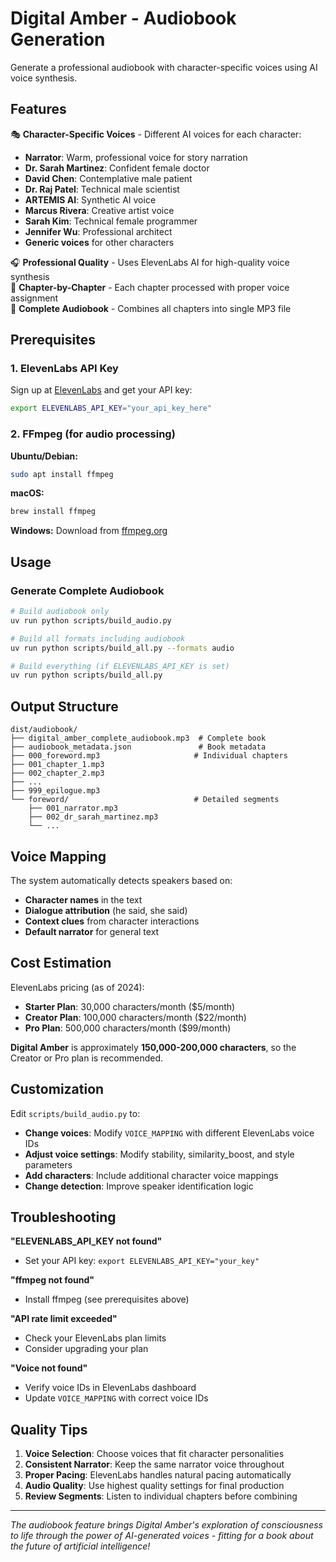 # Digital Amber - Audiobook Generation

Generate a professional audiobook with character-specific voices using AI voice synthesis.

## Features

🎭 **Character-Specific Voices** - Different AI voices for each character:
- **Narrator**: Warm, professional voice for story narration
- **Dr. Sarah Martinez**: Confident female doctor
- **David Chen**: Contemplative male patient  
- **Dr. Raj Patel**: Technical male scientist
- **ARTEMIS AI**: Synthetic AI voice
- **Marcus Rivera**: Creative artist voice
- **Sarah Kim**: Technical female programmer
- **Jennifer Wu**: Professional architect
- **Generic voices** for other characters

🎧 **Professional Quality** - Uses ElevenLabs AI for high-quality voice synthesis  
📖 **Chapter-by-Chapter** - Each chapter processed with proper voice assignment  
🔗 **Complete Audiobook** - Combines all chapters into single MP3 file

## Prerequisites

### 1. ElevenLabs API Key
Sign up at [ElevenLabs](https://elevenlabs.io/) and get your API key:
```bash
export ELEVENLABS_API_KEY="your_api_key_here"
```

### 2. FFmpeg (for audio processing)
**Ubuntu/Debian:**
```bash
sudo apt install ffmpeg
```

**macOS:**
```bash
brew install ffmpeg
```

**Windows:**
Download from [ffmpeg.org](https://ffmpeg.org/download.html)

## Usage

### Generate Complete Audiobook
```bash
# Build audiobook only
uv run python scripts/build_audio.py

# Build all formats including audiobook
uv run python scripts/build_all.py --formats audio

# Build everything (if ELEVENLABS_API_KEY is set)
uv run python scripts/build_all.py
```

## Output Structure

```
dist/audiobook/
├── digital_amber_complete_audiobook.mp3  # Complete book
├── audiobook_metadata.json               # Book metadata
├── 000_foreword.mp3                     # Individual chapters
├── 001_chapter_1.mp3
├── 002_chapter_2.mp3
├── ...
├── 999_epilogue.mp3
└── foreword/                            # Detailed segments
    ├── 001_narrator.mp3
    ├── 002_dr_sarah_martinez.mp3
    └── ...
```

## Voice Mapping

The system automatically detects speakers based on:
- **Character names** in the text
- **Dialogue attribution** (he said, she said)
- **Context clues** from character interactions
- **Default narrator** for general text

## Cost Estimation

ElevenLabs pricing (as of 2024):
- **Starter Plan**: 30,000 characters/month ($5/month)
- **Creator Plan**: 100,000 characters/month ($22/month)
- **Pro Plan**: 500,000 characters/month ($99/month)

**Digital Amber** is approximately **150,000-200,000 characters**, so the Creator or Pro plan is recommended.

## Customization

Edit `scripts/build_audio.py` to:
- **Change voices**: Modify `VOICE_MAPPING` with different ElevenLabs voice IDs
- **Adjust voice settings**: Modify stability, similarity_boost, and style parameters
- **Add characters**: Include additional character voice mappings
- **Change detection**: Improve speaker identification logic

## Troubleshooting

**"ELEVENLABS_API_KEY not found"**
- Set your API key: `export ELEVENLABS_API_KEY="your_key"`

**"ffmpeg not found"**
- Install ffmpeg (see prerequisites above)

**"API rate limit exceeded"**
- Check your ElevenLabs plan limits
- Consider upgrading your plan

**"Voice not found"**
- Verify voice IDs in ElevenLabs dashboard
- Update `VOICE_MAPPING` with correct voice IDs

## Quality Tips

1. **Voice Selection**: Choose voices that fit character personalities
2. **Consistent Narrator**: Keep the same narrator voice throughout
3. **Proper Pacing**: ElevenLabs handles natural pacing automatically
4. **Audio Quality**: Use highest quality settings for final production
5. **Review Segments**: Listen to individual chapters before combining

---

*The audiobook feature brings Digital Amber's exploration of consciousness to life through the power of AI-generated voices - fitting for a book about the future of artificial intelligence!*